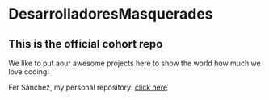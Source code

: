 # DesarrolladoresMasquerades

## This is the official cohort repo

We like to put aour awesome projects here to show the world how much we love coding!

Fer Sánchez, my personal repository: [click here](https://github.com/xXDorkanXx/xXDorkanXx)
